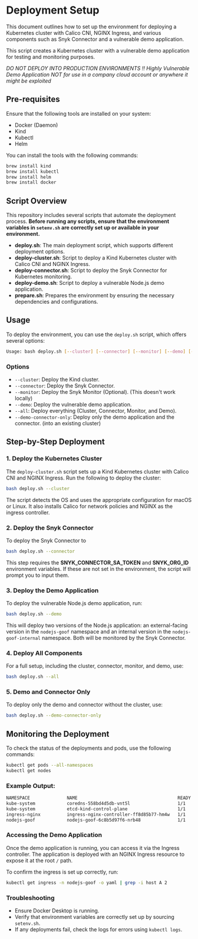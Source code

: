 # Deployment Setup

This document outlines how to set up the environment for deploying a Kubernetes cluster with Calico CNI, NGINX Ingress, and various components such as Snyk Connector and a vulnerable demo application.

This script creates a Kubernetes cluster with a vulnerable demo application for testing and monitoring purposes.

*DO NOT DEPLOY INTO PRODUCTION ENVIRONMENTS !! Highly Vulnerable Demo Application NOT for use in a company cloud account or anywhere it might be exploited*

## Pre-requisites

Ensure that the following tools are installed on your system:

- Docker (Daemon)
- Kind
- Kubectl
- Helm

You can install the tools with the following commands:

```bash
brew install kind
brew install kubectl
brew install helm
brew install docker
```

## Script Overview

This repository includes several scripts that automate the deployment process. **Before running any scripts, ensure that the environment variables in `setenv.sh` are correctly set up or available in your environment.**

- **deploy.sh**: The main deployment script, which supports different deployment options.
- **deploy-cluster.sh**: Script to deploy a Kind Kubernetes cluster with Calico CNI and NGINX Ingress.
- **deploy-connector.sh**: Script to deploy the Snyk Connector for Kubernetes monitoring.
- **deploy-demo.sh**: Script to deploy a vulnerable Node.js demo application.
- **prepare.sh**: Prepares the environment by ensuring the necessary dependencies and configurations.

## Usage

To deploy the environment, you can use the `deploy.sh` script, which offers several options:

```bash
Usage: bash deploy.sh [--cluster] [--connector] [--monitor] [--demo] [--all] [--demo-connector-only]
```

### Options

- `--cluster`: Deploy the Kind cluster.
- `--connector`: Deploy the Snyk Connector.
- `--monitor`: Deploy the Snyk Monitor (Optional). (This doesn't work locally)
- `--demo`: Deploy the vulnerable demo application. 
- `--all`: Deploy everything (Cluster, Connector, Monitor, and Demo).
- `--demo-connector-only`: Deploy only the demo application and the connector. (into an existing cluster)

## Step-by-Step Deployment

### 1. Deploy the Kubernetes Cluster

The `deploy-cluster.sh` script sets up a Kind Kubernetes cluster with Calico CNI and NGINX Ingress. Run the following to deploy the cluster:

```bash
bash deploy.sh --cluster
```

The script detects the OS and uses the appropriate configuration for macOS or Linux. It also installs Calico for network policies and NGINX as the ingress controller.

### 2. Deploy the Snyk Connector

To deploy the Snyk Connector to 

```bash
bash deploy.sh --connector
```

This step requires the **SNYK_CONNECTOR_SA_TOKEN** and **SNYK_ORG_ID** environment variables. If these are not set in the environment, the script will prompt you to input them.

### 3. Deploy the Demo Application

To deploy the vulnerable Node.js demo application, run:

```bash
bash deploy.sh --demo
```

This will deploy two versions of the Node.js application: an external-facing version in the `nodejs-goof` namespace and an internal version in the `nodejs-goof-internal` namespace. Both will be monitored by the Snyk Connector.

### 4. Deploy All Components

For a full setup, including the cluster, connector, monitor, and demo, use:

```bash
bash deploy.sh --all
```

### 5. Demo and Connector Only

To deploy only the demo and connector without the cluster, use:

```bash
bash deploy.sh --demo-connector-only
```

## Monitoring the Deployment

To check the status of the deployments and pods, use the following commands:

```bash
kubectl get pods --all-namespaces
kubectl get nodes
```

### Example Output:

```bash
NAMESPACE              NAME                                      READY   STATUS    RESTARTS   AGE
kube-system            coredns-558bd4d5db-vnt5l                  1/1     Running   0          2m
kube-system            etcd-kind-control-plane                   1/1     Running   0          3m
ingress-nginx          ingress-nginx-controller-ff8d85b77-hm4w   1/1     Running   0          1m
nodejs-goof            nodejs-goof-6c8b5d97f6-nrb48              1/1     Running   0          50s
```

### Accessing the Demo Application

Once the demo application is running, you can access it via the Ingress controller. The application is deployed with an NGINX Ingress resource to expose it at the root `/` path.

To confirm the ingress is set up correctly, run:

```bash
kubectl get ingress -n nodejs-goof -o yaml | grep -i host A 2
```

### Troubleshooting

- Ensure Docker Desktop is running.
- Verify that environment variables are correctly set up by sourcing `setenv.sh`.
- If any deployments fail, check the logs for errors using `kubectl logs`.
